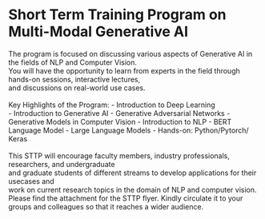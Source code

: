 # Short Term Training Program on Multi-Modal Generative AI
The program is focused on discussing various aspects of Generative AI in the fields of NLP and Computer Vision.
<br>You will have the opportunity to learn from experts in the field through hands-on sessions, interactive lectures,<br>
and discussions on real-world use cases.
<br>
<br>
Key Highlights of the Program:
    - Introduction to Deep Learning  
    - Introduction to Generative AI
    - Generative Adversarial Networks
    - Generative Models in Computer Vision 
    - Introduction to NLP
    - BERT Language Model
    - Large Language Models
    - Hands-on:  Python/Pytorch/ Keras
<br>
<br>
This STTP will encourage faculty members, industry professionals, researchers, and undergraduate <br>and graduate students of different streams to develop applications for their usecases and <br>work on current research  topics in the domain of NLP and computer vision. <br>Please find the attachment for the STTP flyer. Kindly circulate it to your groups and colleagues so that it reaches a wider audience.